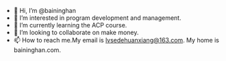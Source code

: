 - 👋 Hi, I’m @baininghan
- 👀 I’m interested in program development and management.
- 🌱 I’m currently learning the ACP course.
- 💞️ I’m looking to collaborate on make money.
- 📫 How to reach me.My email is lvsedehuanxiang@163.com. My home is baininghan.com.

<!---
baininghan/baininghan is a ✨ special ✨ repository because its `README.md` (this file) appears on your GitHub profile.
You can click the Preview link to take a look at your changes.
--->
